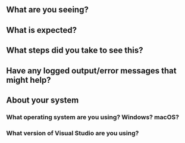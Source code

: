 <!--
Thank you so much for your contribution. Before you submit an issue, please read the following:

1. Ensure you have read over contribution guidelines in the README: https://github.com/XamarinUniversity/FSC104/blob/master/README.md.

2. If you have a question, please submit it via the Xamarin University forum: https://forums.xamarin.com/categories/university

3. Delete everything in this comment block.
-->

## What are you seeing?

## What is expected?

## What steps did you take to see this?

## Have any logged output/error messages that might help?

## About your system

### What operating system are you using? Windows? macOS?

### What version of Visual Studio are you using?
